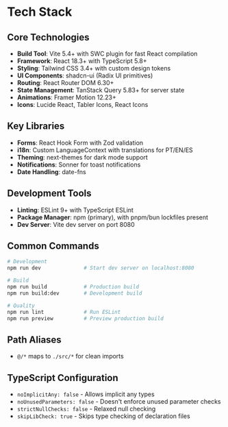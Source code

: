 # Tech Stack

## Core Technologies

- **Build Tool**: Vite 5.4+ with SWC plugin for fast React compilation
- **Framework**: React 18.3+ with TypeScript 5.8+
- **Styling**: Tailwind CSS 3.4+ with custom design tokens
- **UI Components**: shadcn-ui (Radix UI primitives)
- **Routing**: React Router DOM 6.30+
- **State Management**: TanStack Query 5.83+ for server state
- **Animations**: Framer Motion 12.23+
- **Icons**: Lucide React, Tabler Icons, React Icons

## Key Libraries

- **Forms**: React Hook Form with Zod validation
- **i18n**: Custom LanguageContext with translations for PT/EN/ES
- **Theming**: next-themes for dark mode support
- **Notifications**: Sonner for toast notifications
- **Date Handling**: date-fns

## Development Tools

- **Linting**: ESLint 9+ with TypeScript ESLint
- **Package Manager**: npm (primary), with pnpm/bun lockfiles present
- **Dev Server**: Vite dev server on port 8080

## Common Commands

```bash
# Development
npm run dev              # Start dev server on localhost:8080

# Build
npm run build            # Production build
npm run build:dev        # Development build

# Quality
npm run lint             # Run ESLint
npm run preview          # Preview production build
```

## Path Aliases

- `@/*` maps to `./src/*` for clean imports

## TypeScript Configuration

- `noImplicitAny: false` - Allows implicit any types
- `noUnusedParameters: false` - Doesn't enforce unused parameter checks
- `strictNullChecks: false` - Relaxed null checking
- `skipLibCheck: true` - Skips type checking of declaration files
